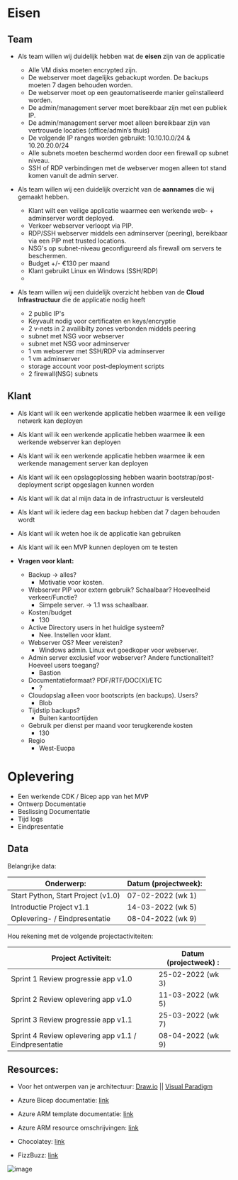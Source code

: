 # Eisen

## Team

- Als team willen wij duidelijk hebben wat de **eisen** zijn van de applicatie

    - Alle VM disks moeten encrypted zijn.
    - De webserver moet dagelijks gebackupt worden. De backups moeten 7 dagen behouden worden.
    - De webserver moet op een geautomatiseerde manier geïnstalleerd worden.
    - De admin/management server moet bereikbaar zijn met een publiek IP.
    - De admin/management server moet alleen bereikbaar zijn van vertrouwde locaties (office/admin’s thuis)
    - De volgende IP ranges worden gebruikt: 10.10.10.0/24 & 10.20.20.0/24
    - Alle subnets moeten beschermd worden door een firewall op subnet niveau.
    - SSH of RDP verbindingen met de webserver mogen alleen tot stand komen vanuit de admin server.

- Als team willen wij een duidelijk overzicht van de **aannames** die wij gemaakt hebben.

    - Klant wilt een veilige applicatie waarmee een werkende web- + adminserver wordt deployed.
    - Verkeer webserver verloopt via PIP.
    - RDP/SSH webserver middels een adminserver (peering), bereikbaar via een PIP met trusted locations.
    - NSG's op subnet-niveau geconfigureerd als firewall om servers te beschermen.
    - Budget +/- €130 per maand
    - Klant gebruikt Linux en Windows (SSH/RDP)
    - 
    
- Als team willen wij een duidelijk overzicht hebben van de **Cloud Infrastructuur** die de applicatie nodig heeft

    - 2 public IP's
    - Keyvault nodig voor certificaten en keys/encryptie
    - 2 v-nets in 2 availibilty zones verbonden middels peering
    - subnet met NSG voor webserver
    - subnet met NSG voor adminserver
    - 1 vm webserver met SSH/RDP via adminserver
    - 1 vm adminserver
    - storage account voor post-deployment scripts
    - 2 firewall(NSG) subnets

## Klant
- Als klant wil ik een werkende applicatie hebben waarmee ik een veilige netwerk kan deployen
- Als klant wil ik een werkende applicatie hebben waarmee ik een werkende webserver kan deployen
- Als klant wil ik een werkende applicatie hebben waarmee ik een werkende management server kan deployen
- Als klant wil ik een opslagoplossing hebben waarin bootstrap/post-deployment script opgeslagen kunnen worden
- Als klant wil ik dat al mijn data in de infrastructuur is versleuteld
- Als klant wil ik iedere dag een backup hebben dat 7 dagen behouden wordt
- Als klant wil ik weten hoe ik de applicatie kan gebruiken
- Als klant wil ik een MVP kunnen deployen om te testen

- **Vragen voor klant:**
    - Backup -> alles?
        - Motivatie voor kosten. 
    - Webserver PIP voor extern gebruik? Schaalbaar? Hoeveelheid verkeer/Functie?
        - Simpele server. -> 1.1 wss schaalbaar.
    - Kosten/budget
        - 130
    - Active Directory users in het huidige systeem?
        - Nee. Instellen voor klant.
    - Webserver OS? Meer vereisten?
        - Windows admin. Linux evt goedkoper voor webserver.
    - Admin server exclusief voor webserver? Andere functionaliteit? Hoeveel users toegang?
        - Bastion
    - Documentatieformaat? PDF/RTF/DOC(X)/ETC
        - ?
    - Cloudopslag alleen voor bootscripts (en backups). Users?
        - Blob
    - Tijdstip backups? 
        - Buiten kantoortijden
    - Gebruik per dienst per maand voor terugkerende kosten
        - 130
    - Regio
        - West-Euopa

    
# Oplevering

- Een werkende CDK / Bicep app van het MVP
- Ontwerp Documentatie
- Beslissing Documentatie
- Tijd logs
- Eindpresentatie

## Data

Belangrijke data:

| Onderwerp: | Datum (projectweek): |
| --- | --- |
|Start Python, Start Project (v1.0) | 07-02-2022 (wk 1)|
|Introductie Project v1.1 | 14-03-2022 (wk 5)|
|Oplevering- / Eindpresentatie | 08-04-2022 (wk 9)|

Hou rekening met de volgende projectactiviteiten:

|Project Activiteit:|Datum (projectweek) :|
| --- | --- |
|Sprint 1 Review progressie app v1.0 | 25-02-2022 (wk 3)|
|Sprint 2 Review oplevering app v1.0 | 11-03-2022 (wk 5)|
|Sprint 3 Review progressie app v1.1 | 25-03-2022 (wk 7)|
|Sprint 4 Review oplevering app v1.1 / Eindpresentatie | 08-04-2022 (wk 9)|

## Resources:

- Voor het ontwerpen van je architectuur: [Draw.io](https://draw.io) || [Visual Paradigm](https://online.visual-paradigm.com/diagrams/templates/azure-architecture-diagram/)

- Azure Bicep documentatie: [link](https://docs.microsoft.com/nl-nl/azure/azure-resource-manager/bicep/)

- Azure ARM template documentatie: [link](https://docs.microsoft.com/nl-nl/azure/azure-resource-manager/templates/)

- Azure ARM resource omschrijvingen: [link](https://docs.microsoft.com/en-us/azure/templates/)

- Chocolatey: [link](https://chocolatey.org/install)

- FizzBuzz: [link](https://github.com/EnterpriseQualityCoding/FizzBuzzEnterpriseEdition)

![image](../00_includes/PRJ/Azure.png)